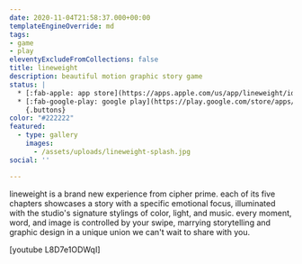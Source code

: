 ```yaml
---
date: 2020-11-04T21:58:37.000+00:00
templateEngineOverride: md 
tags:
- game
- play
eleventyExcludeFromCollections: false
title: lineweight
description: beautiful motion graphic story game
status: |
  * [:fab-apple: app store](https://apps.apple.com/us/app/lineweight/id1415191501)
  * [:fab-google-play: google play](https://play.google.com/store/apps/details?id=com.thelabel.android.lineweight)
    {.buttons}
color: "#222222"
featured:
  - type: gallery
    images:
      - /assets/uploads/lineweight-splash.jpg
social: ''

---
```


lineweight is a brand new experience from cipher prime. each of its five chapters showcases a story with a specific emotional focus, illuminated with the studio's signature stylings of color, light, and music. every moment, word, and image is controlled by your swipe, marrying storytelling and graphic design in a unique union we can't wait to share with you.

[youtube L8D7e1ODWqI]
